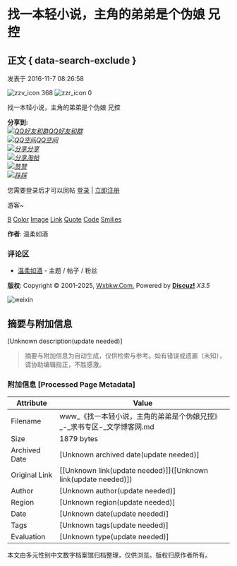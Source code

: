 # 找一本轻小说，主角的弟弟是个伪娘 兄控

## 正文 { data-search-exclude }


发表于 2016-11-7 08:26:58

![zzv_icon](template/zhanzhuai_feng/type/zzv_icon.png) 368 ![zzr_icon](template/zhanzhuai_feng/type/zzr_icon.png) 0

找一本轻小说，主角的弟弟是个伪娘 兄控

**分享到:**  
[_![QQ好友和群](static/image/common/qq_share.png)QQ好友和群_](https://www.wxbkw.com/home.php?mod=spacecp&ac=plugin&id=qqconnect:spacecp&pluginop=share&sh_type=4&thread_id=101333 "QQ好友和群")  
[_![QQ空间](static/image/common/qzone.gif)QQ空间_](# "QQ空间")  
[_![分享](static/image/common/oshr.png)分享_](home.php?mod=spacecp&ac=share&type=thread&id=101333 "分享推精华")  
[_![分享](static/image/common/collection.png)淘帖_](https://www.wxbkw.com/forum.php?mod=collection&action=edit&op=addthread&tid=101333 "淘好帖进专辑")  
[_![赞](static/image/common/rec_add.gif)赞_](forum.php?mod=misc&action=recommend&do=add&tid=101333&hash=17ec96b6 "顶一下")  
[_![踩](static/image/common/rec_subtract.gif)踩_](forum.php?mod=misc&action=recommend&do=subtract&tid=101333&hash=17ec96b6 "踩一下")  

您需要登录后才可以回帖 [登录](member.php?mod=logging&action=login) | [立即注册](member.php?mod=wxbkw2023 "注册账号")  

游客~

[B](javascript:; "文字加粗") [Color](javascript:; "设置文字颜色") [Image](javascript:; "图片") [Link](javascript:; "添加链接") [Quote](javascript:; "引用") [Code](javascript:; "代码") [Smilies](javascript:;)

**作者**: 温柔如酒

### 评论区
- [温柔如酒](https://www.wxbkw.com/space-username-.html) - 主题 / 帖子 / 粉丝

**版权**: Copyright © 2001-2025, [Wxbkw.Com.](https://www.wxbkw.com) Powered by **[Discuz!](https://www.discuz.vip)** _X3.5_  

![weixin](template/zhanzhuai_feng/type/ft/weixin.jpg)
<!-- tcd_original_link https://www.wxbkw.com/thread-101333-1-1.html -->


## 摘要与附加信息

<!-- tcd_abstract -->
[Unknown description(update needed)]
<!-- tcd_abstract_end -->

> 摘要与附加信息为自动生成，仅供检索与参考。如有错误或遗漏（未知），请协助编辑指正，不胜感激。

### 附加信息 [Processed Page Metadata]

| Attribute       | Value                                  |
|-----------------|----------------------------------------|
| Filename        | www_《找一本轻小说，主角的弟弟是个伪娘兄控》_-_求书专区-_文学博客网.md                             |
| Size            | 1879 bytes                           |
| Archived Date   | [Unknown archived date(update needed)]                             |
| Original Link   | [[Unknown link(update needed)]]([Unknown link(update needed)])                       |
| Author          | [Unknown author(update needed)]                               |
| Region          | [Unknown region(update needed)]                               |
| Date            | [Unknown date(update needed)]                                 |
| Tags            | [Unknown tags(update needed)]                                 |
| Evaluation            | [Unknown type(update needed)]                                 |
<!-- tcd_table_end -->

本文由多元性别中文数字档案馆归档整理，仅供浏览。版权归原作者所有。
